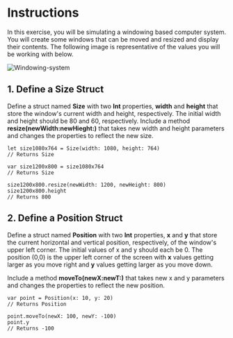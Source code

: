 #  Instructions

In this exercise, you will be simulating a windowing based computer system. You will create some windows that can be moved and resized and display their contents. The following image is representative of the values you will be working with below.

![Windowing-system](Images/windowing-system.png)

## 1. Define a Size Struct

Define a struct named **Size** with two **Int** properties, **width** and **height** that store the window's current width and height, respectively. The initial width and height should be 80 and 60, respectively. Include a method **resize(newWidth:newHieght:)** that takes new width and height parameters and changes the properties to reflect the new size.

    let size1080x764 = Size(width: 1080, height: 764)
    // Returns Size
    
    var size1200x800 = size1080x764
    // Returns Size
    
    size1200x800.resize(newWidth: 1200, newHeight: 800)
    size1200x800.height
    // Returns 800

## 2. Define a Position Struct

Define a struct named **Position** with two **Int** properties, **x** and **y** that store the current horizontal and vertical position, respectively, of the window's upper left corner. The initial values of x and y should each be 0. The position (0,0) is the upper left corner of the screen with **x** values getting larger as you move right and **y** values getting larger as you move down.

Include a method **moveTo(newX:newT:)** that takes new x and y parameters and changes the properties to reflect the new position.

    var point = Position(x: 10, y: 20)
    // Returns Position
    
    point.moveTo(newX: 100, newY: -100)
    point.y
    // Returns -100

